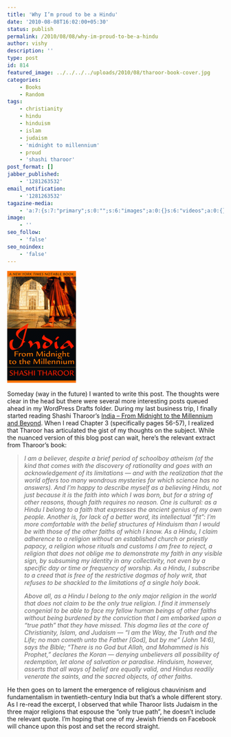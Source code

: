 ```yaml
---
title: 'Why I’m proud to be a Hindu'
date: '2010-08-08T16:02:00+05:30'
status: publish
permalink: /2010/08/08/why-im-proud-to-be-a-hindu
author: vishy
description: ''
type: post
id: 814
featured_image: ../../../../uploads/2010/08/tharoor-book-cover.jpg
categories: 
    - Books
    - Random
tags:
    - christianity
    - hindu
    - hinduism
    - islam
    - judaism
    - 'midnight to millennium'
    - proud
    - 'shashi tharoor'
post_format: []
jabber_published:
    - '1281263532'
email_notification:
    - '1281263532'
tagazine-media:
    - 'a:7:{s:7:"primary";s:0:"";s:6:"images";a:0:{}s:6:"videos";a:0:{}s:11:"image_count";s:1:"0";s:6:"author";s:7:"2859667";s:7:"blog_id";s:7:"2786457";s:9:"mod_stamp";s:19:"2010-08-08 10:32:00";}'
image:
    - ''
seo_follow:
    - 'false'
seo_noindex:
    - 'false'
---
```

![](../../../../uploads/2010/08/tharoor_mid_to_mill.gif)


Someday (way in the future) I wanted to write this post. The thoughts were clear in the head but there were several more interesting posts queued ahead in my WordPress Drafts folder. During my last business trip, I finally started reading Shashi Tharoor’s [India – From Midnight to the Millennium and Beyond](http://tharoor.in/books/india-from-midnight-to-the-millenium/). When I read Chapter 3 (specifically pages 56-57), I realized that Tharoor has articulated the gist of my thoughts on the subject. While the nuanced version of this blog post can wait, here’s the relevant extract from Tharoor’s book:

> *I am a believer, despite a brief period of schoolboy atheism (of the kind that comes with the discovery of rationality and goes with an acknowledgement of its limitations — and with the realization that the world offers too many wondrous mysteries for which science has no answers). And I’m happy to describe myself as a believing Hindu, not just because it is the faith into which I was born, but for a string of other reasons, though faith requires no reason. One is cultural: as a Hindu I belong to a faith that expresses the ancient genius of my own people. Another is, for lack of a better word, its intellectual “fit”: I’m more comfortable with the belief structures of Hinduism than I would be with those of the other faiths of which I know. As a Hindu, I claim adherence to a religion without an established church or priestly papacy, a religion whose rituals and customs I am free to reject, a religion that does not oblige me to demonstrate my faith in any visible sign, by subsuming my identity in any collectivity, not even by a specific day or time or frequency of worship. As a Hindu, I subscribe to a creed that is free of the restrictive dogmas of holy writ, that refuses to be shackled to the limitations of a single holy book.*
> 
> *Above all, as a Hindu I belong to the only major religion in the world that does not claim to be the only true religion. I find it immensely congenial to be able to face my fellow human beings of other faiths without being burdened by the conviction that I am embarked upon a “true path” that they have missed. This dogma lies at the core of Christianity, Islam, and Judaism — “I am the Way, the Truth and the Life; no man cometh unto the Father \[God\], but by me” (John 14:6), says the Bible; “There is no God but Allah, and Mohammed is his Prophet,” declares the Koran — denying unbelievers all possibility of redemption, let alone of salvation or paradise. Hinduism, however, asserts that all ways of belief are equally valid, and Hindus readily venerate the saints, and the sacred objects, of other faiths.*

He then goes on to lament the emergence of religious chauvinism and fundamentalism in twentieth-century India but that’s a whole different story. As I re-read the excerpt, I observed that while Tharoor lists Judaism in the three major religions that espouse the “only true path”, he doesn’t include the relevant quote. I’m hoping that one of my Jewish friends on Facebook will chance upon this post and set the record straight.
